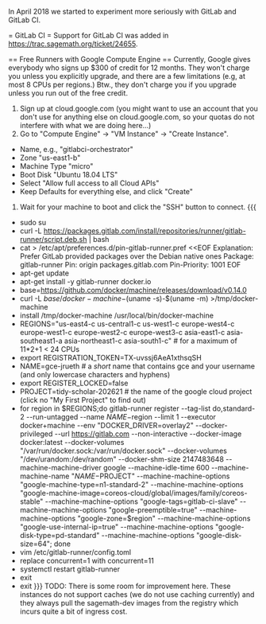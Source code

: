 In April 2018 we started to experiment more seriously with GitLab and GitLab CI.

= GitLab CI =
Support for GitLab CI was added in https://trac.sagemath.org/ticket/24655.

== Free Runners with Google Compute Engine ==
Currently, Google gives everybody who signs up $300 of credit for 12 months. They won't charge you unless you explicitly upgrade, and there are a few limitations (e.g, at most 8 CPUs per regions.) Btw., they don't charge you if you upgrade unless you run out of the free credit.

 1. Sign up at cloud.google.com (you might want to use an account that you don't use for anything else on cloud.google.com, so your quotas do not interfere with what we are doing here…)
 1. Go to "Compute Engine" → "VM Instance" → "Create Instance".
   * Name, e.g., "gitlabci-orchestrator"
   * Zone "us-east1-b"
   * Machine Type "micro"
   * Boot Disk "Ubuntu 18.04 LTS"
   * Select "Allow full access to all Cloud APIs"
   * Keep Defaults for everything else, and click "Create"
 1. Wait for your machine to boot and click the "SSH" button to connect.
{{{
   * sudo su
   * curl -L https://packages.gitlab.com/install/repositories/runner/gitlab-runner/script.deb.sh | bash
   * cat > /etc/apt/preferences.d/pin-gitlab-runner.pref <<EOF
Explanation: Prefer GitLab provided packages over the Debian native ones
Package: gitlab-runner
Pin: origin packages.gitlab.com
Pin-Priority: 1001
EOF
   * apt-get update
   * apt-get install -y gitlab-runner docker.io
   * base=https://github.com/docker/machine/releases/download/v0.14.0
   * curl -L $base/docker-machine-$(uname -s)-$(uname -m) >/tmp/docker-machine
   * install /tmp/docker-machine /usr/local/bin/docker-machine
   * REGIONS="us-east4-c us-central1-c us-west1-c europe-west4-c europe-west1-c europe-west2-c europe-west3-c asia-east1-c asia-southeast1-a asia-northeast1-c asia-south1-c" # for a maximum of 11*2+1 < 24 CPUs
   * export REGISTRATION_TOKEN=TX-uvssj6AeA1xthsqSH
   * NAME=gce-jrueth # a *short* name that contains gce and your username (and only lowercase characters and hyphens)
   * export REGISTER_LOCKED=false
   * PROJECT=tidy-scholar-202621 # the name of the google cloud project (click no "My First Project" to find out)
   * for region in $REGIONS;do gitlab-runner register --tag-list do,standard-2 --run-untagged --name $NAME-$region --limit 1 --executor docker+machine --env "DOCKER_DRIVER=overlay2" --docker-privileged --url https://gitlab.com --non-interactive --docker-image docker:latest --docker-volumes "/var/run/docker.sock:/var/run/docker.sock" --docker-volumes "/dev/urandom:/dev/random" --docker-shm-size 2147483648 --machine-machine-driver google --machine-idle-time 600 --machine-machine-name "$NAME-%s" --machine-machine-options "google-project=$PROJECT" --machine-machine-options "google-machine-type=n1-standard-2" --machine-machine-options "google-machine-image=coreos-cloud/global/images/family/coreos-stable" --machine-machine-options "google-tags=gitlab-ci-slave" --machine-machine-options "google-preemptible=true" --machine-machine-options "google-zone=$region" --machine-machine-options "google-use-internal-ip=true" --machine-machine-options "google-disk-type=pd-standard" --machine-machine-options "google-disk-size=64"; done
   * vim /etc/gitlab-runner/config.toml
   * replace concurrent=1 with concurrent=11
   * systemctl restart gitlab-runner
   * exit
   * exit
}}}
TODO: There is some room for improvement here. These instances do not support caches (we do not use caching currently) and they always pull the sagemath-dev images from the registry which incurs quite a bit of ingress cost.
